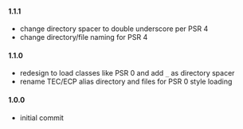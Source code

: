 #### 1.1.1
* change directory spacer to double underscore per PSR 4
* change directory/file naming for PSR 4

#### 1.1.0
* redesign to load classes like PSR 0 and add `_` as directory spacer
* rename TEC/ECP alias directory and files for PSR 0 style loading

#### 1.0.0
* initial commit
